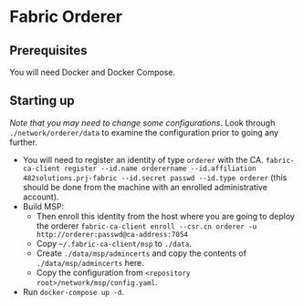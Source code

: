 # Fabric Orderer

## Prerequisites

You will need Docker and Docker Compose.

## Starting up

*Note that you may need to change some configurations*. Look through
`./network/orderer/data` to examine the configuration prior to going any further.

- You will need to register an identity of type `orderer` with the CA.
  `fabric-ca-client register --id.name orderername --id.affiliation 482solutions.prj-fabric --id.secret passwd --id.type orderer`
  (this should be done from the machine with an enrolled administrative account).
- Build MSP:
  - Then enroll this identity from the host where you are going to deploy the
    orderer `fabric-ca-client enroll --csr.cn orderer -u http://orderer:passwd@ca-address:7054`
  - Copy `~/.fabric-ca-client/msp` to `./data`.
  - Create `./data/msp/admincerts` and copy the contents of
    `./data/msp/admincerts` here.
  - Copy the configuration from `<repository root>/network/msp/config.yaml`.
- Run `docker-compose up -d`.
